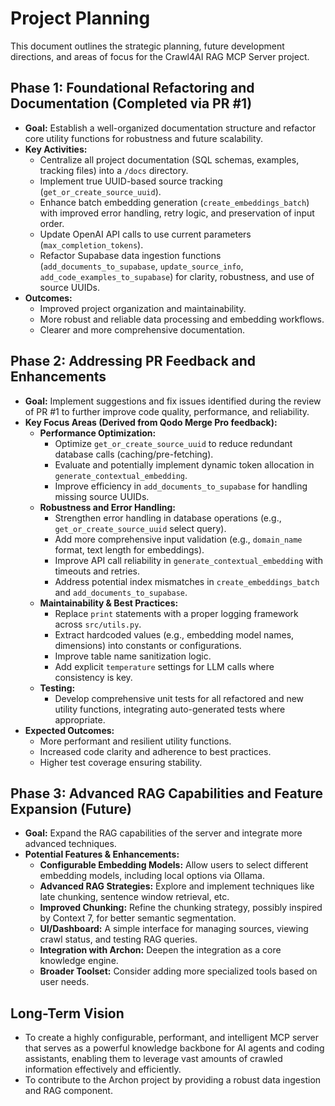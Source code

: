 # Project Planning

This document outlines the strategic planning, future development directions, and areas of focus for the Crawl4AI RAG MCP Server project.

## Phase 1: Foundational Refactoring and Documentation (Completed via PR #1)

*   **Goal:** Establish a well-organized documentation structure and refactor core utility functions for robustness and future scalability.
*   **Key Activities:**
    *   Centralize all project documentation (SQL schemas, examples, tracking files) into a `/docs` directory.
    *   Implement true UUID-based source tracking (`get_or_create_source_uuid`).
    *   Enhance batch embedding generation (`create_embeddings_batch`) with improved error handling, retry logic, and preservation of input order.
    *   Update OpenAI API calls to use current parameters (`max_completion_tokens`).
    *   Refactor Supabase data ingestion functions (`add_documents_to_supabase`, `update_source_info`, `add_code_examples_to_supabase`) for clarity, robustness, and use of source UUIDs.
*   **Outcomes:**
    *   Improved project organization and maintainability.
    *   More robust and reliable data processing and embedding workflows.
    *   Clearer and more comprehensive documentation.

## Phase 2: Addressing PR Feedback and Enhancements

*   **Goal:** Implement suggestions and fix issues identified during the review of PR #1 to further improve code quality, performance, and reliability.
*   **Key Focus Areas (Derived from Qodo Merge Pro feedback):**
    *   **Performance Optimization:**
        *   Optimize `get_or_create_source_uuid` to reduce redundant database calls (caching/pre-fetching).
        *   Evaluate and potentially implement dynamic token allocation in `generate_contextual_embedding`.
        *   Improve efficiency in `add_documents_to_supabase` for handling missing source UUIDs.
    *   **Robustness and Error Handling:**
        *   Strengthen error handling in database operations (e.g., `get_or_create_source_uuid` select query).
        *   Add more comprehensive input validation (e.g., `domain_name` format, text length for embeddings).
        *   Improve API call reliability in `generate_contextual_embedding` with timeouts and retries.
        *   Address potential index mismatches in `create_embeddings_batch` and `add_documents_to_supabase`.
    *   **Maintainability & Best Practices:**
        *   Replace `print` statements with a proper logging framework across `src/utils.py`.
        *   Extract hardcoded values (e.g., embedding model names, dimensions) into constants or configurations.
        *   Improve table name sanitization logic.
        *   Add explicit `temperature` settings for LLM calls where consistency is key.
    *   **Testing:**
        *   Develop comprehensive unit tests for all refactored and new utility functions, integrating auto-generated tests where appropriate.
*   **Expected Outcomes:**
    *   More performant and resilient utility functions.
    *   Increased code clarity and adherence to best practices.
    *   Higher test coverage ensuring stability.

## Phase 3: Advanced RAG Capabilities and Feature Expansion (Future)

*   **Goal:** Expand the RAG capabilities of the server and integrate more advanced techniques.
*   **Potential Features & Enhancements:**
    *   **Configurable Embedding Models:** Allow users to select different embedding models, including local options via Ollama.
    *   **Advanced RAG Strategies:** Explore and implement techniques like late chunking, sentence window retrieval, etc.
    *   **Improved Chunking:** Refine the chunking strategy, possibly inspired by Context 7, for better semantic segmentation.
    *   **UI/Dashboard:** A simple interface for managing sources, viewing crawl status, and testing RAG queries.
    *   **Integration with Archon:** Deepen the integration as a core knowledge engine.
    *   **Broader Toolset:** Consider adding more specialized tools based on user needs.

## Long-Term Vision

*   To create a highly configurable, performant, and intelligent MCP server that serves as a powerful knowledge backbone for AI agents and coding assistants, enabling them to leverage vast amounts of crawled information effectively and efficiently.
*   To contribute to the Archon project by providing a robust data ingestion and RAG component. 
